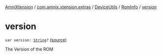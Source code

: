 [AmniXtension](../../../index.md) / [com.amnix.xtension.extras](../../index.md) / [DeviceUtils](../index.md) / [RomInfo](index.md) / [version](./version.md)

# version

`var version: `[`String`](https://kotlinlang.org/api/latest/jvm/stdlib/kotlin/-string/index.html)`?` [(source)](https://github.com/AmniX/AmniXTension/tree/master/AmniXtension/src/main/java/com/amnix/xtension/extras/DeviceUtils.kt#L356)

The Version of the ROM

